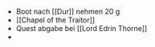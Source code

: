 - Boot nach [[Dur]] nehmen 20 g
- [[Chapel of the Traitor]]
- Quest abgabe bei [[Lord Edrin Thorne]]
- 
